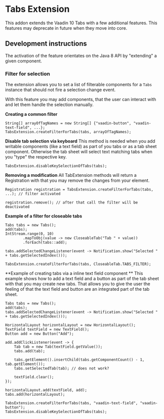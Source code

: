 # Tabs Extension

This addon extends the Vaadin 10 Tabs with a few additional features. This features 
may deprecate in future when they move into core.

## Development instructions

The activation of the feature orientates on the Java 8 API by "extending" a given component.

### Filter for selection
The extension allows you to set a list of filterable components for a `Tabs` instance that should not fire a selection change event. 

With this feature you may add components, that the user can interact with and let them handle the selection manually.

**Creating a common filter**
```
String[] arrayOfTagNames = new String[] {"vaadin-button", "vaadin-text-field", ...};
TabsExtension.createFilterForTabs(tabs, arrayOfTagNames);
```

**Disable tab selection via keyboard**
This method is needed when you add writable components (like a text field) as part of you
tabs or as a tab sheet component. Otherwise the tab sheet will select text matching tabs when
you "type" the respective key.
```
TabsExtension.disableKeySelectionOfTabs(tabs);
```


**Removing a modification**
All TabExtension methods will return a Registration with that you may remove the changes from your element.

```
Registration registration = TabsExtension.createFilterForTabs(tabs, ...); // filter activated

registration.remove(); // after that call the filter will be deactivated
```

**Example of a filter for closeable tabs**
```
Tabs tabs = new Tabs();
add(tabs);
IntStream.range(0, 10)
        .mapToObj(value -> new CloseableTab("Tab " + value))
        .forEach(tabs::add);

tabs.addSelectedChangeListener(event -> Notification.show("Selected " + tabs.getSelectedIndex()));

TabsExtension.createFilterForTabs(tabs, CloseableTab.TABS_FILTER);
```

**Example of creating tabs via a inline text field component **
This example shows how to add a text field and a button as part of the tab sheet with 
that you may create new tabs. That allows you to give the user the feeling of that the
text field and button are an integrated part of the tab sheet.

```
Tabs tabs = new Tabs();
add(tabs);
tabs.addSelectedChangeListener(event -> Notification.show("Selected " + tabs.getSelectedIndex()));

HorizontalLayout horizontalLayout = new HorizontalLayout();
TextField textField = new TextField();
Button add = new Button("Add");

add.addClickListener(event -> {
    Tab tab = new Tab(textField.getValue());
    tabs.add(tab);

    tabs.getElement().insertChild(tabs.getComponentCount() - 1, tab.getElement());
    tabs.setSelectedTab(tab); // does not work?

    textField.clear();
});

horizontalLayout.add(textField, add);
tabs.add(horizontalLayout);

TabsExtension.createFilterForTabs(tabs, "vaadin-text-field", "vaadin-button");
TabsExtension.disableKeySelectionOfTabs(tabs);
```


